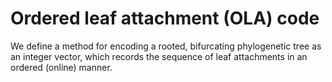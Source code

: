 # Ordered leaf attachment (OLA) code
We define a method for encoding a rooted, bifurcating phylogenetic tree as an integer vector, which records the sequence of leaf attachments in an ordered (online) manner.
